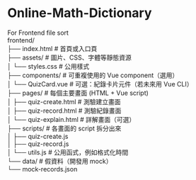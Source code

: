 # Online-Math-Dictionary
For Frontend file sort<br/>
frontend/<br/>
├── index.html                # 首頁或入口頁<br/>
├── assets/                   # 圖片、CSS、字體等靜態資源<br/>
│   └── styles.css            # 公用樣式<br/>
├── components/               # 可重複使用的 Vue component（選用）<br/>
│   └── QuizCard.vue          # 可選：紀錄卡片元件（若未來用 Vue CLI）<br/>
├── pages/                    # 每個主要畫面 (HTML + Vue script)<br/>
│   ├── quiz-create.html      # 測驗建立畫面<br/>
│   ├── quiz-record.html      # 測驗紀錄畫面<br/>
│   └── quiz-explain.html     # 詳解畫面（可選）<br/>
├── scripts/                  # 各畫面的 script 拆分出來<br/>
│   ├── quiz-create.js<br/>
│   ├── quiz-record.js<br/>
│   └── utils.js              # 公用函式，例如格式化時間<br/>
└── data/                     # 假資料（開發用 mock）<br/>
    └── mock-records.json
